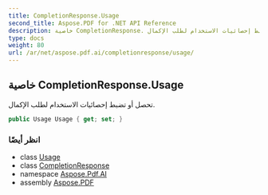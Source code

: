 ```yaml
---
title: CompletionResponse.Usage
second_title: Aspose.PDF for .NET API Reference
description: خاصية CompletionResponse. تحصل أو تضبط إحصائيات الاستخدام لطلب الإكمال
type: docs
weight: 80
url: /ar/net/aspose.pdf.ai/completionresponse/usage/
---
```

## خاصية CompletionResponse.Usage

تحصل أو تضبط إحصائيات الاستخدام لطلب الإكمال.

```csharp
public Usage Usage { get; set; }
```

### انظر أيضًا

* class [Usage](../../usage/)
* class [CompletionResponse](../)
* namespace [Aspose.Pdf.AI](../../../aspose.pdf.ai/)
* assembly [Aspose.PDF](../../../)
